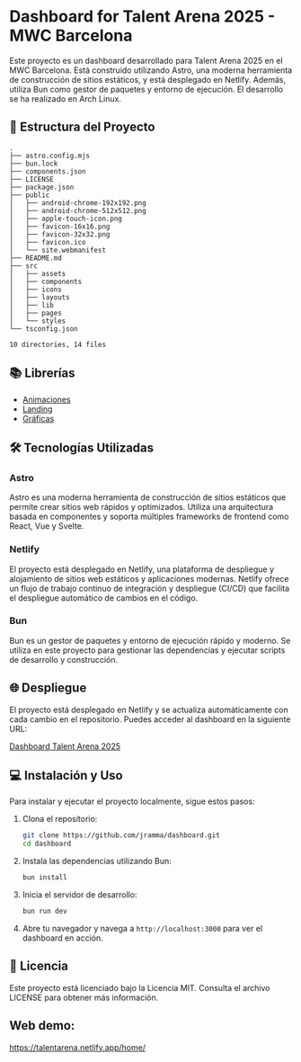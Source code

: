 # Dashboard for Talent Arena 2025 - MWC Barcelona

Este proyecto es un dashboard desarrollado para Talent Arena 2025 en el MWC Barcelona. Está construido utilizando Astro, una moderna herramienta de construcción de sitios estáticos, y está desplegado en Netlify. Además, utiliza Bun como gestor de paquetes y entorno de ejecución. El desarrollo se ha realizado en Arch Linux.

## 🚀 Estructura del Proyecto

```plaintext
.
├── astro.config.mjs
├── bun.lock
├── components.json
├── LICENSE
├── package.json
├── public
│   ├── android-chrome-192x192.png
│   ├── android-chrome-512x512.png
│   ├── apple-touch-icon.png
│   ├── favicon-16x16.png
│   ├── favicon-32x32.png
│   ├── favicon.ico
│   └── site.webmanifest
├── README.md
├── src
│   ├── assets
│   ├── components
│   ├── icons
│   ├── layouts
│   ├── lib
│   ├── pages
│   └── styles
└── tsconfig.json

10 directories, 14 files
```

## 📚 Librerías

- [Animaciones](https://magicui.design/docs/components/globe)
- [Landing](https://flowbite.com/docs/getting-started/astro/)
- [Gráficas](https://www.tradingview.com/lightweight-charts/)

## 🛠️ Tecnologías Utilizadas

### Astro

Astro es una moderna herramienta de construcción de sitios estáticos que permite crear sitios web rápidos y optimizados. Utiliza una arquitectura basada en componentes y soporta múltiples frameworks de frontend como React, Vue y Svelte.

### Netlify

El proyecto está desplegado en Netlify, una plataforma de despliegue y alojamiento de sitios web estáticos y aplicaciones modernas. Netlify ofrece un flujo de trabajo continuo de integración y despliegue (CI/CD) que facilita el despliegue automático de cambios en el código.

### Bun

Bun es un gestor de paquetes y entorno de ejecución rápido y moderno. Se utiliza en este proyecto para gestionar las dependencias y ejecutar scripts de desarrollo y construcción.

## 🌐 Despliegue

El proyecto está desplegado en Netlify y se actualiza automáticamente con cada cambio en el repositorio. Puedes acceder al dashboard en la siguiente URL:

[Dashboard Talent Arena 2025](https://your-netlify-deployment-url.netlify.app)

## 💻 Instalación y Uso

Para instalar y ejecutar el proyecto localmente, sigue estos pasos:

1. Clona el repositorio:
   ```sh
   git clone https://github.com/jramma/dashboard.git
   cd dashboard
   ```

2. Instala las dependencias utilizando Bun:
   ```sh
   bun install
   ```

3. Inicia el servidor de desarrollo:
   ```sh
   bun run dev
   ```

4. Abre tu navegador y navega a `http://localhost:3000` para ver el dashboard en acción.

## 📝 Licencia

Este proyecto está licenciado bajo la Licencia MIT. Consulta el archivo LICENSE para obtener más información.

## Web demo:
https://talentarena.netlify.app/home/